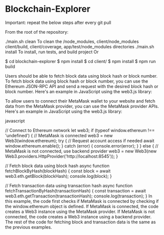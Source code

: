 # Blockchain-Explorer
Important: repeat the below steps after every git pull

From the root of the repository:

./main.sh clean
To clean the /node_modules, client/node_modules client/build, client/coverage, app/test/node_modules directories
./main.sh install
To install, run tests, and build project
Or

  $ cd blockchain-explorer
  $ npm install
  $ cd client/
  $ npm install
  $ npm run build


Users should be able to fetch block data using block hash or block number.
To fetch block data using block hash or block number, you can use the Ethereum JSON-RPC API and send a request with the desired block hash or block number. Here's an example in JavaScript using the web3.js library:


To allow users to connect their MetaMask wallet to your website and fetch data from the MetaMask provider, you can use the MetaMask provider APIs. Here's an example in JavaScript using the web3.js library:

javascript

// Connect to Ethereum network
let web3;
if (typeof window.ethereum !== 'undefined') {
  // MetaMask is connected
  web3 = new Web3(window.ethereum);
  try {
    // Request account access if needed
    await window.ethereum.enable();
  } catch (error) {
    console.error(error);
  }
} else {
  // MetaMask is not connected, use backend provider
  web3 = new Web3(new Web3.providers.HttpProvider('http://localhost:8545'));
}

// Fetch block data using block hash
async function fetchBlockByHash(blockHash) {
  const block = await web3.eth.getBlock(blockHash);
  console.log(block);
}

// Fetch transaction data using transaction hash
async function fetchTransactionByHash(transactionHash) {
  const transaction = await web3.eth.getTransaction(transactionHash);
  console.log(transaction);
}
In this example, the code first checks if MetaMask is connected by checking if the window.ethereum object is defined. If MetaMask is connected, the code creates a Web3 instance using the MetaMask provider. If MetaMask is not connected, the code creates a Web3 instance using a backend provider. The rest of the code for fetching block and transaction data is the same as the previous examples.



